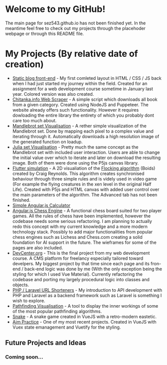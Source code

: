 # Welcome to my GitHub!
The main page for sez543.github.io has not been finished yet. In the meantime feel free to check out my projects through the placehoder webpage or through this README file.
# My Projects (By relative date of creation)
- <a href="sez543.github.io/blog">Static blog front-end</a> - My first comleted layout in HTML / CSS / JS back when I had just started my journey within the field. Created for an assignment for a web development course sometime in January last year. Colored version was also created.
- <a href="sez543.github.io/blog">Chitanka.info Web Scraper</a> - A simple script which downloads all book from a given category. Created using NodeJS and Puppeteer. The website already offers such functionality. However it requires dowloading the entire library the entirety of which you probably dont care too much about. 
- <a href="sez543.github.io/blog">Mandlebrot set Visualisation</a> - A rether simple visualization of the Mandlebrot set. Done by mapping each pixel to a complex value and iterating through it. Automatically downloads a high resolution image of the generated function on loadup.
- <a href="sez543.github.io/julia-set-visualization">Julia set Visualisation</a> - Pretty much the same concept as the Mandlebrot set with included user interaction. Users are able to change the initial value over which to iterate and later on download the resulting image. Both of them were done using the P5js canvas library. 
- <a href="sez543.github.io/flutter-simulation">Flutter simulation</a> - A 2D visualiation of the <a href="https://www.red3d.com/cwr/boids/">Flocking algorithm</a> (Boids) created by Craig Reynolds. This algorithm creates synchronised behaviour through three simple rules and is videly used in video game (For example the flying creatures in the xen level in the original Half Life). Created with P5js and HTML canvas with added user control over the main parameters of the algorithm. The Advanced tab has not been finished.
- <a href="sez543.github.io/blog">Simple Angular.js Calculator</a>
- <a href="sez543.github.io/blog">Angular.js Chess Engine</a> - A functional chess board suited for two player games. All the rules of chess have been implemented, however the codebase needs some serious refactoring. I am planning to actually redo this concept with my current knowledge and a more modern technology stack. Possibly to add major functionalities from popular chess engines such as Lichess and Chess.com creating a solid foundation for AI support in the future. The wieframes for some of the pages are also included.
- <a href="sez543.github.io/blog">DevCenter.org</a> - This is the final project from my web development course. A CMS platform for freelancy especially tailored toward develpers. My biggest project by that time since each page and its fron-end / back-end logic was done by me (With the only exception being the styling for which I used Vue Material). Currently refactoring the codebase and porting my largely procedural logic into classes and objects.
- <a href="sez543.github.io/blog">PHP / Laravel URL Shorteners</a> - My introduction to API development with PHP and Laravel as a backend framework such as Laravel is something I wish to explore.
- <a href="sez543.github.io/blog">Pathfinding Visualisation</a> - A tool to display the inner workings of some of the most popular pathfinding algorithms.
- <a href="sez543.github.io/blog">Snake</a> - A snake game created in VueJS with a retro-modern eastetic.
- <a href="sez543.github.io/blog">Aim Practice</a> - One of my most recent projects. Created in VueJS with Vuex state emanagement and Vuetify for the styling.
## Future Projects and Ideas
### Coming soon...
